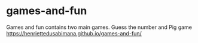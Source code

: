 # games-and-fun
Games and fun contains two main games. Guess the number and Pig game
https://henriettedusabimana.github.io/games-and-fun/
